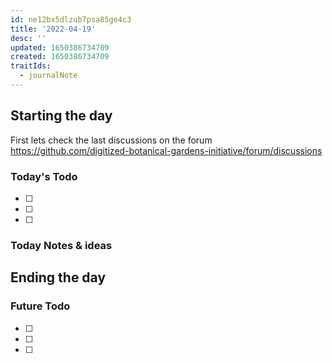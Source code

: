 ```yaml
---
id: ne12bx5dlzub7psa85ge4c3
title: '2022-04-19'
desc: ''
updated: 1650386734709
created: 1650386734709
traitIds:
  - journalNote
---
```



## Starting the day

First lets check the last discussions on the forum https://github.com/digitized-botanical-gardens-initiative/forum/discussions

### Today's Todo 

- [ ] 
- [ ] 
- [ ] 

### Today Notes & ideas




## Ending the day

### Future Todo

- [ ] 
- [ ] 
- [ ] 
